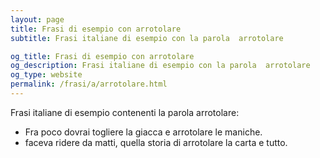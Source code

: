 ```yaml
---
layout: page
title: Frasi di esempio con arrotolare 
subtitle: Frasi italiane di esempio con la parola  arrotolare

og_title: Frasi di esempio con arrotolare 
og_description: Frasi italiane di esempio con la parola  arrotolare
og_type: website
permalink: /frasi/a/arrotolare.html
---
```


Frasi italiane di esempio contenenti la parola arrotolare:


- Fra poco dovrai togliere la giacca e arrotolare le maniche.
- faceva ridere da matti, quella storia di arrotolare la carta e tutto.
